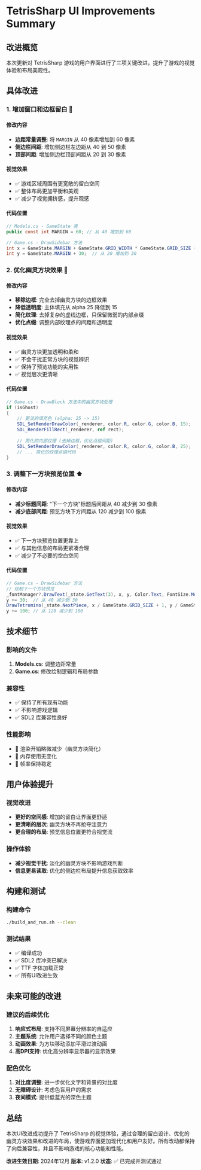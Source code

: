# TetrisSharp UI Improvements Summary

## 改进概览

本次更新对 TetrisSharp 游戏的用户界面进行了三项关键改进，提升了游戏的视觉体验和布局美观性。

## 具体改进

### 1. 增加窗口和边框留白 📐

#### 修改内容
- **边距常量调整**: 将 `MARGIN` 从 40 像素增加到 60 像素
- **侧边栏间距**: 增加侧边栏左边距从 40 到 50 像素
- **顶部间距**: 增加侧边栏顶部间距从 20 到 30 像素

#### 视觉效果
- ✅ 游戏区域周围有更宽敞的留白空间
- ✅ 整体布局更加平衡和美观
- ✅ 减少了视觉拥挤感，提升观感

#### 代码位置
```csharp
// Models.cs - GameState 类
public const int MARGIN = 60; // 从 40 增加到 60

// Game.cs - DrawSidebar 方法
int x = GameState.MARGIN + GameState.GRID_WIDTH * GameState.GRID_SIZE + 50;  // 从 40 增加到 50
int y = GameState.MARGIN + 30;  // 从 20 增加到 30
```

### 2. 优化幽灵方块效果 👻

#### 修改内容
- **移除边框**: 完全去掉幽灵方块的边框效果
- **降低透明度**: 主体填充从 alpha 25 降低到 15
- **简化纹理**: 去掉复杂的虚线边框，只保留微弱的内部点缀
- **优化点缀**: 调整内部纹理点的间距和透明度

#### 视觉效果
- ✅ 幽灵方块更加透明和柔和
- ✅ 不会干扰正常方块的视觉辨识
- ✅ 保持了预览功能的实用性
- ✅ 视觉层次更清晰

#### 代码位置
```csharp
// Game.cs - DrawBlock 方法中的幽灵方块处理
if (isGhost)
{
    // 更淡的填充色 (alpha: 25 -> 15)
    SDL_SetRenderDrawColor(_renderer, color.R, color.G, color.B, 15);
    SDL_RenderFillRect(_renderer, ref rect);
    
    // 简化的内部纹理 (去掉边框，优化点缀间距)
    SDL_SetRenderDrawColor(_renderer, color.R, color.G, color.B, 25);
    // ... 简化的纹理点缀代码
}
```

### 3. 调整下一方块预览位置 ⬆️

#### 修改内容
- **减少标题间距**: "下一个方块"标题后间距从 40 减少到 30 像素
- **减少底部间距**: 预览方块下方间距从 120 减少到 100 像素

#### 视觉效果
- ✅ 下一方块预览位置更靠上
- ✅ 与其他信息的布局更紧凑合理
- ✅ 减少了不必要的空白空间

#### 代码位置
```csharp
// Game.cs - DrawSidebar 方法
// 绘制下一个方块预览
_fontManager?.DrawText(_state.GetText(3), x, y, Color.Text, FontSize.Medium);
y += 30;  // 从 40 减少到 30
DrawTetromino(_state.NextPiece, x / GameState.GRID_SIZE + 1, y / GameState.GRID_SIZE, false);
y += 100; // 从 120 减少到 100
```

## 技术细节

### 影响的文件
1. **Models.cs**: 调整边距常量
2. **Game.cs**: 修改绘制逻辑和布局参数

### 兼容性
- ✅ 保持了所有现有功能
- ✅ 不影响游戏逻辑
- ✅ SDL2 库兼容性良好

### 性能影响
- 🔹 渲染开销略微减少（幽灵方块简化）
- 🔹 内存使用无变化
- 🔹 帧率保持稳定

## 用户体验提升

### 视觉改进
- **更好的空间感**: 增加的留白让界面更舒适
- **更清晰的层次**: 幽灵方块不再抢夺注意力
- **更合理的布局**: 预览信息位置更符合视觉流

### 操作体验
- **减少视觉干扰**: 淡化的幽灵方块不影响游戏判断
- **信息更易读取**: 优化的侧边栏布局提升信息获取效率

## 构建和测试

### 构建命令
```bash
./build_and_run.sh --clean
```

### 测试结果
- ✅ 编译成功
- ✅ SDL2 库冲突已解决
- ✅ TTF 字体加载正常
- ✅ 所有UI改进生效

## 未来可能的改进

### 建议的后续优化
1. **响应式布局**: 支持不同屏幕分辨率的自适应
2. **主题系统**: 允许用户选择不同的颜色主题
3. **动画效果**: 为方块移动添加平滑过渡动画
4. **高DPI支持**: 优化高分辨率显示器的显示效果

### 配色优化
1. **对比度调整**: 进一步优化文字和背景的对比度
2. **无障碍设计**: 考虑色盲用户的需求
3. **夜间模式**: 提供低蓝光的深色主题

## 总结

本次UI改进成功提升了 TetrisSharp 的视觉体验，通过合理的留白设计、优化的幽灵方块效果和改进的布局，使游戏界面更加现代化和用户友好。所有改动都保持了向后兼容性，并且不影响游戏的核心功能和性能。

**改进生效日期**: 2024年12月
**版本**: v1.2.0
**状态**: ✅ 已完成并测试通过